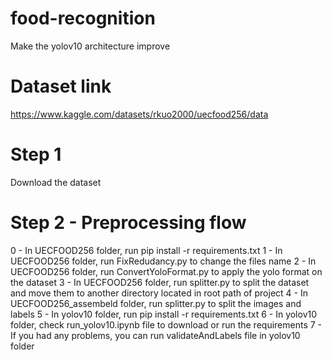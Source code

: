 # food-recognition
Make the yolov10 architecture improve

# Dataset link
https://www.kaggle.com/datasets/rkuo2000/uecfood256/data

# Step 1
Download the dataset

# Step 2 - Preprocessing flow
0 - In UECFOOD256 folder, run pip install -r requirements.txt 
1 - In UECFOOD256 folder, run FixRedudancy.py to change the files name 
2 - In UECFOOD256 folder, run ConvertYoloFormat.py to apply the yolo format on the dataset
3 - In UECFOOD256 folder, run splitter.py to split the dataset and move them to another directory located in root path of project
4 - In UECFOOD256_assembeld folder, run splitter.py to split the images and labels
5 - In yolov10 folder, run pip install -r requirements.txt
6 - In yolov10 folder, check run_yolov10.ipynb file to download or run the requirements
7 - If you had any problems, you can run validateAndLabels file in yolov10 folder
